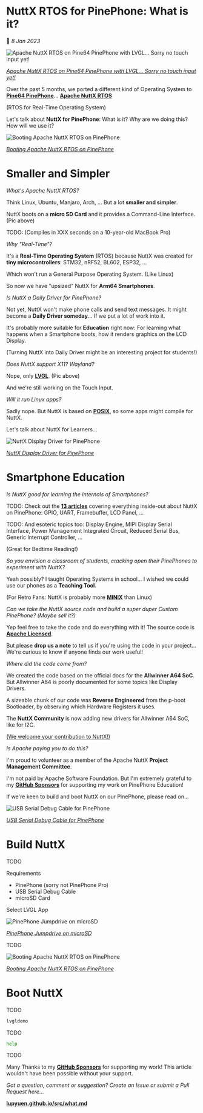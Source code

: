 # NuttX RTOS for PinePhone: What is it?

📝 _8 Jan 2023_

![Apache NuttX RTOS on Pine64 PinePhone with LVGL... Sorry no touch input yet!](https://lupyuen.github.io/images/what-title.jpg)

[_Apache NuttX RTOS on Pine64 PinePhone with LVGL... Sorry no touch input yet!_](https://gist.github.com/lupyuen/474b0546f213c25947105b6a0daa7c5b)

Over the past 5 months, we ported a different kind of Operating System to [__Pine64 PinePhone__](https://wiki.pine64.org/index.php/PinePhone)... [__Apache NuttX RTOS__](https://nuttx.apache.org/docs/latest/)

(RTOS for Real-Time Operating System)

Let's talk about __NuttX for PinePhone__: What is it? Why are we doing this? How will we use it?

![Booting Apache NuttX RTOS on PinePhone](https://lupyuen.github.io/images/fb-run.png)

[_Booting Apache NuttX RTOS on PinePhone_](https://gist.github.com/lupyuen/474b0546f213c25947105b6a0daa7c5b)

# Smaller and Simpler

_What's Apache NuttX RTOS?_

Think Linux, Ubuntu, Manjaro, Arch, ... But a lot __smaller and simpler__.

NuttX boots on a __micro SD Card__ and it provides a Command-Line Interface. (Pic above)

TODO: (Compiles in XXX seconds on a 10-year-old MacBook Pro)

_Why "Real-Time"?_

It's a __Real-Time Operating System__ (RTOS) because NuttX was created for __tiny microcontrollers__: STM32, nRF52, BL602, ESP32, ...

Which won't run a General Purpose Operating System. (Like Linux)

So now we have "upsized" NuttX for __Arm64 Smartphones__.

_Is NuttX a Daily Driver for PinePhone?_

Not yet, NuttX won't make phone calls and send text messages. It might become a __Daily Driver someday__... If we put a lot of work into it.

It's probably more suitable for __Education__ right now: For learning what happens when a Smartphone boots, how it renders graphics on the LCD Display.

(Turning NuttX into Daily Driver might be an interesting project for students!)

_Does NuttX support X11? Wayland?_

Nope, only [__LVGL__](https://lupyuen.github.io/articles/fb#lvgl-graphics-library). (Pic above)

And we're still working on the Touch Input.

_Will it run Linux apps?_

Sadly nope. But NuttX is based on [__POSIX__](https://nuttx.apache.org/docs/latest/introduction/inviolables.html#strict-posix-compliance), so some apps might compile for NuttX.

Let's talk about NuttX for Learners...

![NuttX Display Driver for PinePhone](https://lupyuen.github.io/images/dsi3-steps.jpg)

[_NuttX Display Driver for PinePhone_](https://lupyuen.github.io/articles/dsi3#complete-display-driver-for-pinephone)

# Smartphone Education

_Is NuttX good for learning the internals of Smartphones?_

TODO: Check out the [__13 articles__](https://github.com/lupyuen/pinephone-nuttx#apache-nuttx-rtos-for-pinephone) covering everything inside-out about NuttX on PinePhone: GPIO, UART, Framebuffer, LCD Panel, ...

TODO: And esoteric topics too: Display Engine, MIPI Display Serial Interface, Power Management Integrated Circuit, Reduced Serial Bus, Generic Interrupt Controller, ...

(Great for Bedtime Reading!)

_So you envision a classroom of students, cracking open their PinePhones to experiment with NuttX?_

Yeah possibly? I taught Operating Systems in school... I wished we could use our phones as a __Teaching Tool__.

(For Retro Fans: NuttX is probably more [__MINIX__](https://www.minix3.org/) than Linux)

_Can we take the NuttX source code and build a super duper Custom PinePhone? (Maybe sell it?)_

Yep feel free to take the code and do everything with it! The source code is [__Apache Licensed__](https://github.com/apache/nuttx/blob/master/LICENSE).

But please __drop us a note__ to tell us if you're using the code in your project...  We're curious to know if anyone finds our work useful!

_Where did the code come from?_

We created the code based on the official docs for the __Allwinner A64 SoC__. But Allwinner A64 is poorly documented for some topics like Display Drivers.

A sizeable chunk of our code was __Reverse Engineered__ from the p-boot Bootloader, by observing which Hardware Registers it uses.

The __NuttX Community__ is now adding new drivers for Allwinner A64 SoC, like for I2C.

[(We welcome your contribution to NuttX!)](https://lupyuen.github.io/articles/pr)

_Is Apache paying you to do this?_

I'm proud to volunteer as a member of the Apache NuttX __Project Management Committee__.

I'm not paid by Apache Software Foundation. But I'm extremely grateful to my [__GitHub Sponsors__](https://github.com/sponsors/lupyuen) for supporting my work on PinePhone Education!

If we're keen to build and boot NuttX on our PinePhone, please read on...

![USB Serial Debug Cable for PinePhone](https://lupyuen.github.io/images/arm-uart2.jpg)

[_USB Serial Debug Cable for PinePhone_](https://wiki.pine64.org/index.php/PinePhone#Serial_console)

# Build NuttX

TODO

Requirements

-   PinePhone (sorry not PinePhone Pro)
-   USB Serial Debug Cable
-   microSD Card

Select LVGL App

![PinePhone Jumpdrive on microSD](https://lupyuen.github.io/images/arm-jumpdrive.png)

[_PinePhone Jumpdrive on microSD_](https://github.com/dreemurrs-embedded/Jumpdrive)

TODO

![Booting Apache NuttX RTOS on PinePhone](https://lupyuen.github.io/images/fb-run.png)

[_Booting Apache NuttX RTOS on PinePhone_](https://gist.github.com/lupyuen/474b0546f213c25947105b6a0daa7c5b)

# Boot NuttX

TODO

```bash
lvgldemo
```

TODO

```bash
help
```

TODO

Many Thanks to my [__GitHub Sponsors__](https://github.com/sponsors/lupyuen) for supporting my work! This article wouldn't have been possible without your support.

_Got a question, comment or suggestion? Create an Issue or submit a Pull Request here..._

[__lupyuen.github.io/src/what.md__](https://github.com/lupyuen/lupyuen.github.io/blob/master/src/what.md)
